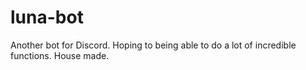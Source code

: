 # luna-bot
Another bot for Discord. Hoping to being able to do a lot of incredible functions. House made.

